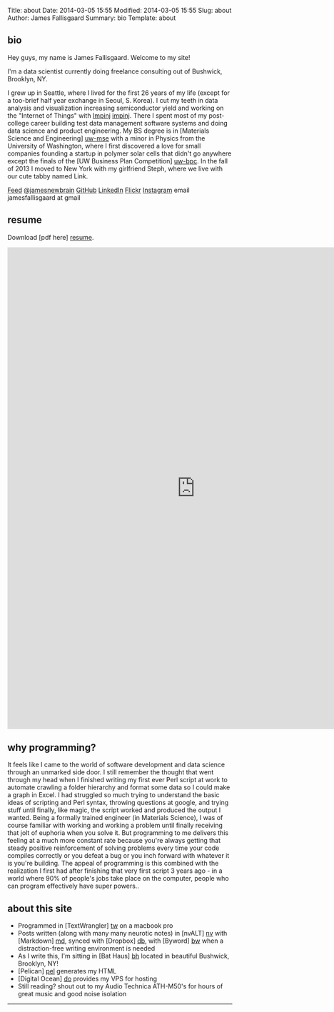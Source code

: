 Title: about
Date: 2014-03-05 15:55
Modified: 2014-03-05 15:55
Slug: about
Author: James Fallisgaard
Summary: bio
Template: about

## bio

Hey guys, my name is James Fallisgaard.  Welcome to my site!

I'm a data scientist currently doing freelance consulting out of Bushwick, Brooklyn, NY.

I grew up in Seattle, where I lived for the first 26 years of my life (except for a too-brief half year exchange in Seoul, S. Korea).  I cut my teeth in data analysis and visualization increasing semiconductor yield and working on the "Internet of Things" with [Impinj] [impinj].  There I spent most of my post-college career building test data management software systems and doing data science and product engineering.  My BS degree is in [Materials Science and Engineering] [uw-mse] with a minor in Physics from the University of Washington, where I first discovered a love for small companies founding a startup in polymer solar cells that didn't go anywhere except the finals of the [UW Business Plan Competition] [uw-bpc].  In the fall of 2013 I moved to New York with my girlfriend Steph, where we live with our cute tabby named Link.

<div class="rowoficons" markdown="1">
<span class="icon" markdown="1"><a href="http://jamesnewbrain.com/feeds/all.atom.xml" title="Atom Feed"><i class="fa fa-rss"></i> Feed</a></span>
<span class="icon" markdown="1"><a href="http://twitter.com/jamesnewbrain" title="@jamesnewbrain"><i class="fa fa-twitter"></i> @jamesnewbrain</a></span>
<span class="icon" markdown="1"><a href="http://github.com/jfallisg" title="GitHub"><i class="fa fa-github"></i> GitHub</a></span>
<span class="icon" markdown="1"><a href="http://www.linkedin.com/in/jamesfallisgaard" title="LinkedIn"><i class="fa fa-linkedin"></i> LinkedIn</a></span>
<span class="icon" markdown="1"><a href="http://www.flickr.com/photos/jamesnewbrain" title="Flickr"><i class="fa fa-flickr"></i> Flickr</a></span>
<span class="icon" markdown="1"><a href="http://instagram.com/jfallisg" title="Instagram"><i class="fa fa-instagram"></i> Instagram</a></span>
<span class="icon" markdown="1"><i class="fa fa-coffee"></i> email jamesfallisgaard at gmail</span>
</div>

## resume

Download [pdf here] [resume].

<embed src="http://jamesnewbrain.com/james_fallisgaard_resume.pdf#view=FitH" width="840px" height="1080px">

<br>

<div class="aboutsection" markdown="1">

## why programming?

It feels like I came to the world of software development and data science through an unmarked side door.  I still remember the thought that went through my head when I finished writing my first ever Perl script at work to automate crawling a folder hierarchy and format some data so I could make a graph in Excel. I had struggled so much trying to understand the basic ideas of scripting and Perl syntax, throwing questions at google, and trying stuff until finally, like magic, the script worked and produced the output I wanted. Being a formally trained engineer (in Materials Science), I was of course familiar with working and working a problem until finally receiving that jolt of euphoria when you solve it. But programming to me delivers this feeling at a much more constant rate because you're always getting that steady positive reinforcement of solving problems every time your code compiles correctly or you defeat a bug or you inch forward with whatever it is you're building. The appeal of programming is this combined with the realization I first had after finishing that very first script 3 years ago - in a world where 90% of people's jobs take place on the computer, people who can program effectively have super powers..

</div>

## about this site

+ Programmed in [TextWrangler] [tw] on a macbook pro
+ Posts written (along with many many neurotic notes) in [nvALT] [nv] with [Markdown] [md], synced with [Dropbox] [db], with [Byword] [bw] when a distraction-free writing environment is needed
+ As I write this, I'm sitting in [Bat Haus] [bh] located in beautiful Bushwick, Brooklyn, NY!
+ [Pelican] [pel] generates my HTML
+ [Digital Ocean] [do] provides my VPS for hosting
+ Still reading? shout out to my Audio Technica ATH-M50's for hours of great music and good noise isolation

***

<!-- LINKS -->
[impinj]:   http://impinj.com/
            "Impinj INC"
[uw-mse]:   http://depts.washington.edu/mse/
            "University of Washington - MSE"
[uw-bpc]:   http://www.foster.washington.edu/centers/entrepreneurship/businessplancompetition/Pages/BPC.aspx
            "University of Washington - Business Plan Competition"
[resume]:   http://jamesnewbrain.com/james_fallisgaard_resume.pdf
            "James Fallisgaard Resume"
[tw]:       http://www.barebones.com/products/textwrangler/
            "TextWrangler"
[nv]:       http://brettterpstra.com/projects/nvalt/
            "nvALT"
[md]:       http://daringfireball.net/projects/markdown/
            "Markdown"
[db]:       http://www.dropbox.com/
            "Dropbox"
[bw]:       http://bywordapp.com/
            "Byword 2"
[bh]:       http://batha.us/
            "Bat Haus"
[pel]:      http://docs.getpelican.com/en/3.3.0/
            "Pelican"
[do]:       https://www.digitalocean.com/
            "DigitalOcean"
